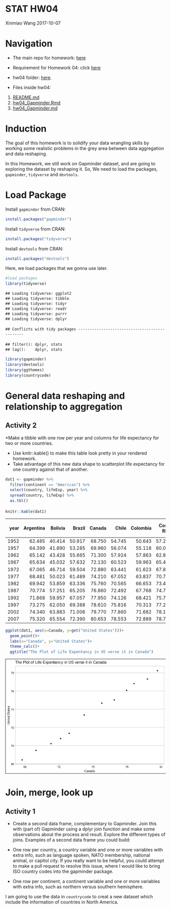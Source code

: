 STAT HW04
================
Xinmiao Wang
2017-10-07

Navigation
==========

-   The main repo for homework: [here](https://github.com/xinmiaow/STAT545-hw-Wang-Xinmiao)

-   Requirement for Homework 04: click [here](http://stat545.com/hw04_tidy-data-joins.html)

-   hw04 folder: [here](https://github.com/xinmiaow/STAT545-hw-Wang-Xinmiao/tree/master/hw04).

-   Files inside hw04:

1.  [README.md](https://github.com/xinmiaow/STAT545-hw-Wang-Xinmiao/blob/master/hw04/README.md)
2.  [hw04\_Gapminder.Rmd](https://github.com/xinmiaow/STAT545-hw-Wang-Xinmiao/blob/master/hw04/hw04_Gapminder.Rmd)
3.  [hw04\_Gapminder.md](https://github.com/xinmiaow/STAT545-hw-Wang-Xinmiao/blob/master/hw04/hw04_Gapminder.md)

Induction
=========

The goal of this homework is to solidify your data wrangling skills by working some realistic problems in the grey area between data aggregation and data reshaping.

In this Homework, we still work on Gapminder dataset, and are going to exploring the dataset by reshaping it. So, We need to load the packages, `gapminder`, `tidyverse` and `devtools`.

Load Package
============

Install `gapminder` from CRAN:

``` r
install.packages("gapminder")
```

Install `tidyverse` from CRAN:

``` r
install.packages("tidyverse")
```

Install `devtools` from CRAN:

``` r
install.packages("devtools")
```

Here, we load packages that we gonna use later.

``` r
#load packages
library(tidyverse)
```

    ## Loading tidyverse: ggplot2
    ## Loading tidyverse: tibble
    ## Loading tidyverse: tidyr
    ## Loading tidyverse: readr
    ## Loading tidyverse: purrr
    ## Loading tidyverse: dplyr

    ## Conflicts with tidy packages ----------------------------------------------

    ## filter(): dplyr, stats
    ## lag():    dplyr, stats

``` r
library(gapminder)
library(devtools)
library(ggthemes)
library(countrycode)
```

General data reshaping and relationship to aggregation
======================================================

Activity 2
----------

\*Make a tibble with one row per year and columns for life expectancy for two or more countries.

-   Use knitr::kable() to make this table look pretty in your rendered homework.
-   Take advantage of this new data shape to scatterplot life expectancy for one country against that of another.

``` r
dat1 <- gapminder %>% 
  filter(continent == "Americas") %>% 
  select(country, lifeExp, year) %>%
  spread(country, lifeExp) %>% 
  as.tbl()

knitr::kable(dat1)
```

|  year|  Argentina|  Bolivia|  Brazil|  Canada|   Chile|  Colombia|  Costa Rica|    Cuba|  Dominican Republic|  Ecuador|  El Salvador|  Guatemala|   Haiti|  Honduras|  Jamaica|  Mexico|  Nicaragua|  Panama|  Paraguay|    Peru|  Puerto Rico|  Trinidad and Tobago|  United States|  Uruguay|  Venezuela|
|-----:|----------:|--------:|-------:|-------:|-------:|---------:|-----------:|-------:|-------------------:|--------:|------------:|----------:|-------:|---------:|--------:|-------:|----------:|-------:|---------:|-------:|------------:|--------------------:|--------------:|--------:|----------:|
|  1952|     62.485|   40.414|  50.917|  68.750|  54.745|    50.643|      57.206|  59.421|              45.928|   48.357|       45.262|     42.023|  37.579|    41.912|   58.530|  50.789|     42.314|  55.191|    62.649|  43.902|       64.280|               59.100|         68.440|   66.071|     55.088|
|  1957|     64.399|   41.890|  53.285|  69.960|  56.074|    55.118|      60.026|  62.325|              49.828|   51.356|       48.570|     44.142|  40.696|    44.665|   62.610|  55.190|     45.432|  59.201|    63.196|  46.263|       68.540|               61.800|         69.490|   67.044|     57.907|
|  1962|     65.142|   43.428|  55.665|  71.300|  57.924|    57.863|      62.842|  65.246|              53.459|   54.640|       52.307|     46.954|  43.590|    48.041|   65.610|  58.299|     48.632|  61.817|    64.361|  49.096|       69.620|               64.900|         70.210|   68.253|     60.770|
|  1967|     65.634|   45.032|  57.632|  72.130|  60.523|    59.963|      65.424|  68.290|              56.751|   56.678|       55.855|     50.016|  46.243|    50.924|   67.510|  60.110|     51.884|  64.071|    64.951|  51.445|       71.100|               65.400|         70.760|   68.468|     63.479|
|  1972|     67.065|   46.714|  59.504|  72.880|  63.441|    61.623|      67.849|  70.723|              59.631|   58.796|       58.207|     53.738|  48.042|    53.884|   69.000|  62.361|     55.151|  66.216|    65.815|  55.448|       72.160|               65.900|         71.340|   68.673|     65.712|
|  1977|     68.481|   50.023|  61.489|  74.210|  67.052|    63.837|      70.750|  72.649|              61.788|   61.310|       56.696|     56.029|  49.923|    57.402|   70.110|  65.032|     57.470|  68.681|    66.353|  58.447|       73.440|               68.300|         73.380|   69.481|     67.456|
|  1982|     69.942|   53.859|  63.336|  75.760|  70.565|    66.653|      73.450|  73.717|              63.727|   64.342|       56.604|     58.137|  51.461|    60.909|   71.210|  67.405|     59.298|  70.472|    66.874|  61.406|       73.750|               68.832|         74.650|   70.805|     68.557|
|  1987|     70.774|   57.251|  65.205|  76.860|  72.492|    67.768|      74.752|  74.174|              66.046|   67.231|       63.154|     60.782|  53.636|    64.492|   71.770|  69.498|     62.008|  71.523|    67.378|  64.134|       74.630|               69.582|         75.020|   71.918|     70.190|
|  1992|     71.868|   59.957|  67.057|  77.950|  74.126|    68.421|      75.713|  74.414|              68.457|   69.613|       66.798|     63.373|  55.089|    66.399|   71.766|  71.455|     65.843|  72.462|    68.225|  66.458|       73.911|               69.862|         76.090|   72.752|     71.150|
|  1997|     73.275|   62.050|  69.388|  78.610|  75.816|    70.313|      77.260|  76.151|              69.957|   72.312|       69.535|     66.322|  56.671|    67.659|   72.262|  73.670|     68.426|  73.738|    69.400|  68.386|       74.917|               69.465|         76.810|   74.223|     72.146|
|  2002|     74.340|   63.883|  71.006|  79.770|  77.860|    71.682|      78.123|  77.158|              70.847|   74.173|       70.734|     68.978|  58.137|    68.565|   72.047|  74.902|     70.836|  74.712|    70.755|  69.906|       77.778|               68.976|         77.310|   75.307|     72.766|
|  2007|     75.320|   65.554|  72.390|  80.653|  78.553|    72.889|      78.782|  78.273|              72.235|   74.994|       71.878|     70.259|  60.916|    70.198|   72.567|  76.195|     72.899|  75.537|    71.752|  71.421|       78.746|               69.819|         78.242|   76.384|     73.747|

``` r
ggplot(dat1, aes(x=Canada, y=get("United States")))+
  geom_point()+
  labs(x="Canada", y="United States")+
  theme_calc()+
  ggtitle("The Plot of Life Expentancy in US verse it in Canada")
```

![](hw04_Gapminder_files/figure-markdown_github-ascii_identifiers/reshaping-1.png)

Join, merge, look up
====================

Activity 1
----------

-   Create a second data frame, complementary to Gapminder. Join this with (part of) Gapminder using a dplyr join function and make some observations about the process and result. Explore the different types of joins. Examples of a second data frame you could build:

-   One row per country, a country variable and one or more variables with extra info, such as language spoken, NATO membership, national animal, or capitol city. If you really want to be helpful, you could attempt to make a pull request to resolve this issue, where I would like to bring ISO country codes into the gapminder package.
-   One row per continent, a continent variable and one or more variables with extra info, such as northern versus southern hemisphere.

I am going to use the data in `countrycode` to creat a new dataset which include the information of countries in North America.
